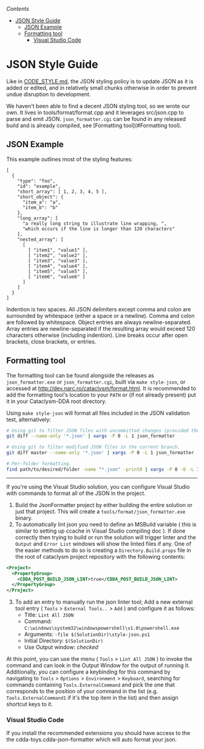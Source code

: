 <!-- START doctoc generated TOC please keep comment here to allow auto update -->
<!-- DON'T EDIT THIS SECTION, INSTEAD RE-RUN doctoc TO UPDATE -->
*Contents*

- [JSON Style Guide](#json-style-guide)
  - [JSON Example](#json-example)
  - [Formatting tool](#formatting-tool)
    - [Visual Studio Code](#visual-studio-code)

<!-- END doctoc generated TOC please keep comment here to allow auto update -->

# JSON Style Guide

Like in [CODE_STYLE.md](/doc/c++/CODE_STYLE.md), the JSON styling policy is to update JSON as it is added or edited, and in relatively small chunks otherwise in order to prevent undue disruption to development.

We haven't been able to find a decent JSON styling tool, so we wrote our own.  It lives in tools/format/format.cpp and it leverages src/json.cpp to parse and emit JSON.
`json_formatter.cgi` can be found in any released build and is already compiled, see [Formatting tool](#Formatting tool).

## JSON Example

This example outlines most of the styling features:

```jsonc
[
  {
    "type": "foo",
    "id": "example",
    "short_array": [ 1, 2, 3, 4, 5 ],
    "short_object": {
      "item_a": "a",
      "item_b": "b"
    },
    "long_array": [
      "a really long string to illustrate line wrapping, ",
      "which occurs if the line is longer than 120 characters"
    ],
    "nested_array": [
      [
        [ "item1", "value1" ],
        [ "item2", "value2" ],
        [ "item3", "value3" ],
        [ "item4", "value4" ],
        [ "item5", "value5" ],
        [ "item6", "value6" ]
      ]
    ]
  }
]
```
Indention is two spaces.
All JSON delimiters except comma and colon are surrounded by whitespace (either a space or a newline).
Comma and colon are followed by whitespace.
Object entries are always newline-separated.
Array entries are newline-separated if the resulting array would exceed 120 characters otherwise (including indention).
Line breaks occur after open brackets, close brackets, or entries.

## Formatting tool

The formatting tool can be found alongside the releases as `json_formatter.exe` or `json_formatter.cgi`, built via `make style-json`, or accessed at <http://dev.narc.ro/cataclysm/format.html>.  It is recommended to add the formatting tool's location to your `PATH` or (if not already present) put it in your Cataclysm-DDA root directory.

Using `make style-json` will format all files included in the JSON validation test, alternatively:
```sh
# Using git to filter JSON files with uncommitted changes (provided there are no spaces in the file or directory names).
git diff --name-only '*.json' | xargs -P 0 -L 1 json_formatter

# Using git to filter modified JSON files in the current branch.
git diff master --name-only '*.json' | xargs -P 0 -L 1 json_formatter

# Per-folder formatting.
find path/to/desired/folder -name "*.json" -print0 | xargs -P 0 -0 -L 1 json_formatter
```
---
If you're using the Visual Studio solution, you can configure Visual Studio with
commands to format all of the JSON in the project.

1. Build the JsonFormatter project by either building the entire solution or
   just that project. This will create a `tools/format/json_formatter.exe`
   binary.
2. To automatically lint json you need to define an MSBuild variable ( this is similar to setting up ccache in Visual Studio compiling doc ).
If done correctly then trying to build or run the solution will trigger linter and the `Output` and `Error List` windows will show the linted files if any.
One of the easier methods to do so is creating a `Directory.Build.props` file in the root of cataclysm project repository with the following contents:
```xml
<Project>
  <PropertyGroup>
    <CDDA_POST_BUILD_JSON_LINT>true</CDDA_POST_BUILD_JSON_LINT>
  </PropertyGroup>
</Project>
```
3. To add an entry to manually run the json linter tool; Add a new external tool entry ( `Tools` > `External Tools..` > `Add` ) and
   configure it as follows:
   * Title: `Lint All JSON`
   * Command: `C:\windows\system32\windowspowershell\v1.0\powershell.exe`
   * Arguments: `-file $(SolutionDir)\style-json.ps1`
   * Initial Directory: `$(SolutionDir)`
   * Use Output window: *checked*

At this point, you can use the menu ( `Tools` > `Lint All JSON` ) to invoke the
command and can look in the Output Window for the output of running it.
Additionally, you can configure a keybinding for this command by navigating to
`Tools` > `Options` > `Environment` > `Keyboard`, searching for commands
containing `Tools.ExternalCommand` and pick the one that corresponds to the
position of your command in the list (e.g. `Tools.ExternalCommand1` if it's the
top item in the list) and then assign shortcut keys to it.

### Visual Studio Code
If you install the recommended extensions you should have access to the the cdda-toys.cdda-json-formatter which will auto format your json.
